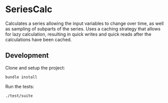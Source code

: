 # SeriesCalc

Calculates a series allowing the input variables to change over time, as well
as sampling of subparts of the series. Uses a caching strategy that allows for
lazy calculation, resulting in quick writes and quick reads after the
calculations have been cached.

## Development

Clone and setup the project:

    bundle install

Run the tests:

    ./test/suite
